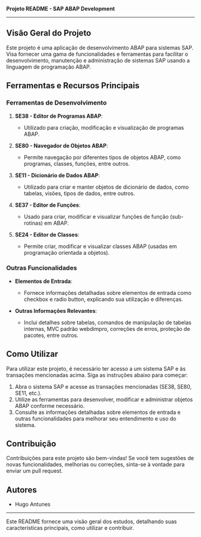 **Projeto README - SAP ABAP Development**

---

## Visão Geral do Projeto

Este projeto é uma aplicação de desenvolvimento ABAP para sistemas SAP. Visa fornecer uma gama de funcionalidades e ferramentas para facilitar o desenvolvimento, manutenção e administração de sistemas SAP usando a linguagem de programação ABAP.

## Ferramentas e Recursos Principais

### Ferramentas de Desenvolvimento

1. **SE38 - Editor de Programas ABAP**:
   - Utilizado para criação, modificação e visualização de programas ABAP.
   
2. **SE80 - Navegador de Objetos ABAP**:
   - Permite navegação por diferentes tipos de objetos ABAP, como programas, classes, funções, entre outros.
   
3. **SE11 - Dicionário de Dados ABAP**:
   - Utilizado para criar e manter objetos de dicionário de dados, como tabelas, visões, tipos de dados, entre outros.

4. **SE37 - Editor de Funções**:
   - Usado para criar, modificar e visualizar funções de função (sub-rotinas) em ABAP.
   
5. **SE24 - Editor de Classes**:
   - Permite criar, modificar e visualizar classes ABAP (usadas em programação orientada a objetos).

### Outras Funcionalidades

- **Elementos de Entrada**:
   - Fornece informações detalhadas sobre elementos de entrada como checkbox e radio button, explicando sua utilização e diferenças.

- **Outras Informações Relevantes**:
   - Inclui detalhes sobre tabelas, comandos de manipulação de tabelas internas, MVC padrão webdimpro, correções de erros, proteção de pacotes, entre outros.

## Como Utilizar

Para utilizar este projeto, é necessário ter acesso a um sistema SAP e às transações mencionadas acima. Siga as instruções abaixo para começar:

1. Abra o sistema SAP e acesse as transações mencionadas (SE38, SE80, SE11, etc.).
2. Utilize as ferramentas para desenvolver, modificar e administrar objetos ABAP conforme necessário.
3. Consulte as informações detalhadas sobre elementos de entrada e outras funcionalidades para melhorar seu entendimento e uso do sistema.

## Contribuição

Contribuições para este projeto são bem-vindas! Se você tem sugestões de novas funcionalidades, melhorias ou correções, sinta-se à vontade para enviar um pull request.

## Autores

- Hugo Antunes

---

Este README fornece uma visão geral dos estudos, detalhando suas características principais, como utilizar e contribuir.
